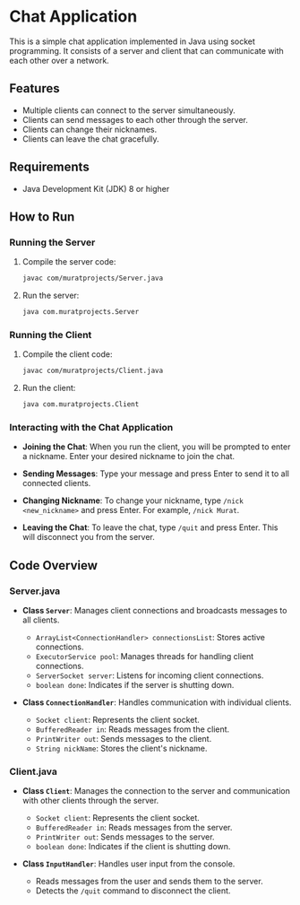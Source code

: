 # Chat Application

This is a simple chat application implemented in Java using socket programming. It consists of a server and client that can communicate with each other over a network.

## Features

- Multiple clients can connect to the server simultaneously.
- Clients can send messages to each other through the server.
- Clients can change their nicknames.
- Clients can leave the chat gracefully.

## Requirements

- Java Development Kit (JDK) 8 or higher

## How to Run

### Running the Server

1. Compile the server code:
    ```bash
    javac com/muratprojects/Server.java
    ```

2. Run the server:
    ```bash
    java com.muratprojects.Server
    ```

### Running the Client

1. Compile the client code:
    ```bash
    javac com/muratprojects/Client.java
    ```

2. Run the client:
    ```bash
    java com.muratprojects.Client
    ```

### Interacting with the Chat Application

- **Joining the Chat**:
  When you run the client, you will be prompted to enter a nickname. Enter your desired nickname to join the chat.

- **Sending Messages**:
  Type your message and press Enter to send it to all connected clients.

- **Changing Nickname**:
  To change your nickname, type `/nick <new_nickname>` and press Enter. For example, `/nick Murat`.

- **Leaving the Chat**:
  To leave the chat, type `/quit` and press Enter. This will disconnect you from the server.

## Code Overview

### Server.java

- **Class `Server`**: Manages client connections and broadcasts messages to all clients.
  - `ArrayList<ConnectionHandler> connectionsList`: Stores active connections.
  - `ExecutorService pool`: Manages threads for handling client connections.
  - `ServerSocket server`: Listens for incoming client connections.
  - `boolean done`: Indicates if the server is shutting down.

- **Class `ConnectionHandler`**: Handles communication with individual clients.
  - `Socket client`: Represents the client socket.
  - `BufferedReader in`: Reads messages from the client.
  - `PrintWriter out`: Sends messages to the client.
  - `String nickName`: Stores the client's nickname.

### Client.java

- **Class `Client`**: Manages the connection to the server and communication with other clients through the server.
  - `Socket client`: Represents the client socket.
  - `BufferedReader in`: Reads messages from the server.
  - `PrintWriter out`: Sends messages to the server.
  - `boolean done`: Indicates if the client is shutting down.

- **Class `InputHandler`**: Handles user input from the console.
  - Reads messages from the user and sends them to the server.
  - Detects the `/quit` command to disconnect the client.
